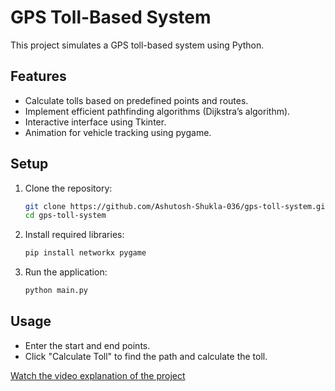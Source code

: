 # GPS Toll-Based System

This project simulates a GPS toll-based system using Python.

## Features

- Calculate tolls based on predefined points and routes.
- Implement efficient pathfinding algorithms (Dijkstra’s algorithm).
- Interactive interface using Tkinter.
- Animation for vehicle tracking using pygame.

## Setup

1. Clone the repository:
    ```sh
    git clone https://github.com/Ashutosh-Shukla-036/gps-toll-system.git
    cd gps-toll-system
    ```

2. Install required libraries:
    ```sh
    pip install networkx pygame
    ```

3. Run the application:
    ```sh
    python main.py
    ```

## Usage

- Enter the start and end points.
- Click "Calculate Toll" to find the path and calculate the toll.


[Watch the video explanation of the project](https://drive.google.com/file/d/1y-FOixx9HH8GGTLeXKMPOt80aMDTgIpt/view?usp=sharing)

